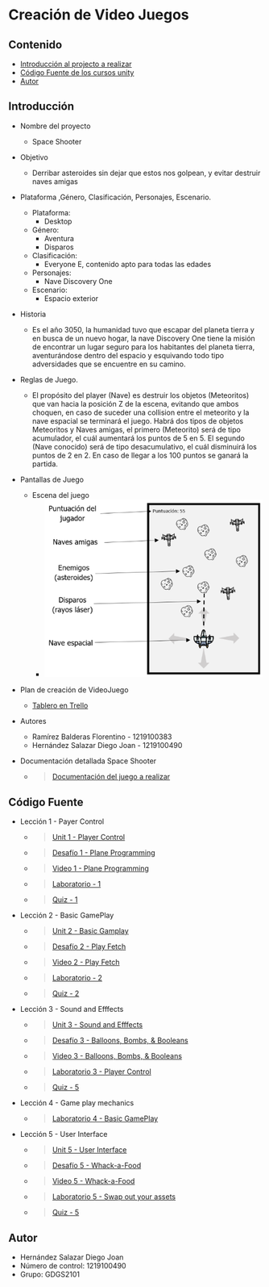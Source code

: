  # Creación de Video Juegos
 
 ## Contenido
- [Introducción al projecto a realizar](#introducción)
- [Código Fuente de los cursos unity](#código-fuente)
- [Autor](#autor)

## Introducción

- Nombre del proyecto
  - Space Shooter

- Objetivo
  - Derribar asteroides sin dejar que estos nos golpean, y evitar destruir naves amigas

- Plataforma ,Género, Clasificación, Personajes, Escenario.
  - Plataforma: 
    - Desktop
  - Género:
    - Aventura
    - Disparos
  - Clasificación:
    - Everyone E, contenido apto para todas las edades  
  - Personajes:
    - Nave Discovery One
  - Escenario:
    - Espacio exterior 

- Historia
  - Es el año 3050, la humanidad tuvo que escapar del planeta tierra y en busca de un nuevo hogar, la nave Discovery One tiene la misión de encontrar un lugar seguro para los habitantes del planeta tierra, aventurándose dentro del espacio y esquivando todo tipo adversidades que se encuentre en su camino. 

- Reglas de Juego.
  - El propósito del player (Nave) es destruir los objetos (Meteoritos) que van hacia la posición Z de la escena, evitando que ambos choquen, en caso de suceder una collision entre el meteorito y la nave espacial se terminará el juego. Habrá dos tipos de objetos Meteoritos y Naves amigas,  el primero (Meteorito) será de tipo acumulador, el cuál aumentará los puntos de 5 en 5. El segundo (Nave conocido) será de tipo desacumulativo, el cuál disminuirá los puntos de 2 en 2. En caso de llegar a los 100 puntos se ganará la partida.

- Pantallas de Juego
  - Escena del juego
    - ![scene-game](img/scene-game.png)

- Plan de creación de VideoJuego
  - [Tablero en Trello](https://trello.com/b/YE2REfxC/space-shooter)

- Autores
  - Ramírez Balderas Florentino - 1219100383
  - Hernández Salazar Diego Joan - 1219100490
  
* Documentación detallada Space Shooter
  * > [Documentación del juego a realizar](https://docs.google.com/document/d/1WzagRw2U7oY4eAUA6eFMaBPmHoLrkz6q/edit?usp=sharing&ouid=104069290293159397537&rtpof=true&sd=true)

## Código Fuente
* Lección 1 - Payer Control
  * > [Unit 1 - Player Control ](https://github.com/DiegoJoan2145/Curso-Unity/tree/main/Leccion%201/Unit%201%20-%20Player%20Control)
  * > [Desafío 1 - Plane Programming ](https://github.com/DiegoJoan2145/Curso-Unity/tree/main/Leccion%201/Challenge%201%20-%20Plane%20Programming)
  * > [Video 1 - Plane Programming](https://drive.google.com/file/d/1l2nb43hen2pZP2RzAebepxHwWcXBPlXe/view?usp=sharing)
  * > [Laboratorio - 1](https://github.com/DiegoJoan2145/Curso-Unity/tree/main/Leccion%201/Laboratorio%20-%201)
  * > [Quiz - 1](https://github.com/DiegoJoan2145/Curso-Unity/tree/main/Leccion%201/Quiz%20-%201)
  
* Lección 2 - Basic GamePlay 
  * > [Unit 2 - Basic Gamplay ]()
  * > [Desafío 2 - Play Fetch ](https://github.com/DiegoJoan2145/Curso-Unity/tree/main/Leccion%202/Challenge%202%20-%20Play%20Fetch)
  * > [Video 2 - Play Fetch](https://drive.google.com/file/d/1OjIuS5L2ZLEBPcpD_CGUD39cnimJNFo0/view?usp=sharing)
  * > [Laboratorio - 2](https://github.com/DiegoJoan2145/Curso-Unity/tree/main/Leccion%202/Lab%20-%20New%20Project%20with%20primitives)
  * > [Quiz - 2](https://github.com/DiegoJoan2145/Curso-Unity/tree/main/Leccion%202/Quiz%20-%202)

* Lección 3 - Sound and Efffects
  * > [Unit 3 - Sound and Efffects ](https://github.com/DiegoJoan2145/Curso-Unity/tree/main/Leccion%203/Unit%203%20-%20Sound%20and%20Effects)
  * > [Desafío 3 - Balloons, Bombs, & Booleans](https://github.com/DiegoJoan2145/Curso-Unity/tree/main/Leccion%203/Unit%203%20-%20Challenge)
  * > [Video 3 - Balloons, Bombs, & Booleans](https://drive.google.com/file/d/1bhGzxDb_axJuCxzOpWJ0DVhg5uq_mozr/view?usp=sharing)
  * > [Laboratorio 3 - Player Control](https://github.com/DiegoJoan2145/Curso-Unity/tree/main/Leccion%203/Laboratorio%20-%203)
  * > [Quiz - 5](https://github.com/DiegoJoan2145/Curso-Unity/tree/main/Leccion%203/Quiz%20-%203)
 
* Lección 4 - Game play mechanics
  * > [Laboratorio 4 - Basic GamePlay](https://github.com/DiegoJoan2145/Curso-Unity/tree/main/Leccion%204/Lab%204%20-%20Basic%20Gameplay)

* Lección 5 - User Interface
  * > [Unit 5 - User Interface](https://github.com/DiegoJoan2145/Curso-Unity/tree/main/Leccion%205/Unit%205%20-%20User%20Interface)
  * > [Desafío 5 - Whack-a-Food](https://github.com/DiegoJoan2145/Curso-Unity/tree/main/Leccion%205/Challenge%205%20-%20Whack-a-Food)
  * > [Video 5 - Whack-a-Food](https://drive.google.com/file/d/1AurE0HmEXepgv_Be__k9fUJA-I4GR5ce/view?usp=sharing)
  * > [Laboratorio 5 - Swap out your assets](https://github.com/DiegoJoan2145/Curso-Unity/tree/main/Leccion%205/Lab%205%20-%20Swap%20out%20your%20Assets)
  * > [Quiz - 5](https://github.com/DiegoJoan2145/Curso-Unity/tree/main/Leccion%205/Quiz%20-%205)

## Autor
- Hernández Salazar Diego Joan
- Número de control: 1219100490
- Grupo: GDGS2101

